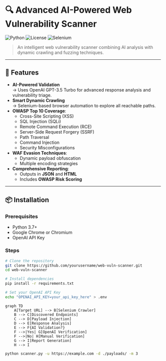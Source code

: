 # 🔍 Advanced AI-Powered Web Vulnerability Scanner

![Python](https://img.shields.io/badge/Python-3.7+-blue?logo=python)
![License](https://img.shields.io/badge/License-MIT-green)
![Selenium](https://img.shields.io/badge/Testing-Selenium-yellowgreen?logo=selenium)

> An intelligent web vulnerability scanner combining AI analysis with dynamic crawling and fuzzing techniques.

---

## 🚀 Features

- **AI-Powered Validation**  
  → Uses OpenAI GPT-3.5 Turbo for advanced response analysis and vulnerability triage.  
- **Smart Dynamic Crawling**  
  → Selenium-based browser automation to explore all reachable paths.  
- **OWASP Top 10 Coverage**:
  - Cross-Site Scripting (XSS)
  - SQL Injection (SQLi)
  - Remote Command Execution (RCE)
  - Server-Side Request Forgery (SSRF)
  - Path Traversal
  - Command Injection
  - Security Misconfigurations
- **WAF Evasion Techniques**:
  - Dynamic payload obfuscation
  - Multiple encoding strategies
- **Comprehensive Reporting**:
  - Outputs in **JSON** and **HTML**
  - Includes **OWASP Risk Scoring**

---

## 📦 Installation

### Prerequisites

- Python 3.7+
- Google Chrome or Chromium
- OpenAI API Key

### Steps

```bash
# Clone the repository
git clone https://github.com/yourusername/web-vuln-scanner.git
cd web-vuln-scanner

# Install dependencies
pip install -r requirements.txt

# Set your OpenAI API Key
echo "OPENAI_API_KEY=your_api_key_here" > .env

```

```mermaid
graph TD
    A[Target URL] --> B[Selenium Crawler]
    B --> C[Discovered Endpoints]
    C --> D[Payload Injection]
    D --> E[Response Analysis]
    E --> F{AI Validation?}
    F -->|Yes| G[OpenAI Verification]
    F -->|No| H[Manual Verification]
    G --> I[Report Generation]
    H --> I
```

```bash
python scanner.py -u https://example.com -d ./payloads/ -m 3
```


